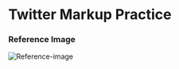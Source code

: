 # Twitter Markup Practice

### Reference Image

![Reference-image](https://user-images.githubusercontent.com/76716519/103858925-88adbc00-50fc-11eb-9c50-46a5b976eafb.png)
